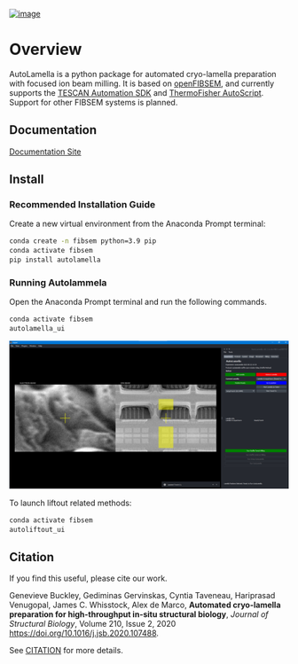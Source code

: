 [![image](http://img.shields.io/pypi/v/autolamella.svg)](https://pypi.python.org/pypi/autolamella/)

# Overview

AutoLamella is a python package for automated cryo-lamella preparation with focused ion beam milling. It is based on [openFIBSEM](https://github.com/DeMarcoLab/fibsem), and currently supports the [TESCAN Automation SDK](https://www.tescan.com/en/products/automation-sdk/) and [ThermoFisher AutoScript](https://www.tescan.com/en/products/autoscript/). Support for other FIBSEM systems is planned.

## Documentation

[Documentation Site](https://demarcolab.github.io/openfibsem-docs/)

## Install

### Recommended Installation Guide

Create a new virtual environment from the Anaconda Prompt terminal:

```bash 
conda create -n fibsem python=3.9 pip
conda activate fibsem
pip install autolamella 
```

### Running Autolammela

Open the Anaconda Prompt terminal and run the following commands.

``` bash
conda activate fibsem
autolamella_ui

```

![ui_new](docs/img/ui_new.png)

To launch liftout related methods:

```bash
conda activate fibsem
autoliftout_ui

```

## Citation

If you find this useful, please cite our work.

Genevieve Buckley, Gediminas Gervinskas, Cyntia Taveneau, Hariprasad Venugopal, James C. Whisstock, Alex de Marco,
**Automated cryo-lamella preparation for high-throughput in-situ structural biology**,
*Journal of Structural Biology*,
Volume 210, Issue 2,
2020
<https://doi.org/10.1016/j.jsb.2020.107488>.

See [CITATION](CITATION.md) for more details.
